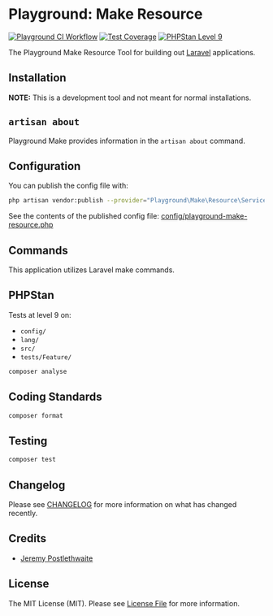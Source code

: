 # Playground: Make Resource

[![Playground CI Workflow](https://github.com/gammamatrix/playground-make-resource/actions/workflows/ci.yml/badge.svg?branch=develop)](https://raw.githubusercontent.com/gammamatrix/playground-make-resource/testing/develop/testdox.txt)
[![Test Coverage](https://raw.githubusercontent.com/gammamatrix/playground-make-resource/testing/develop/coverage.svg)](tests)
[![PHPStan Level 9](https://img.shields.io/badge/PHPStan-level%209-brightgreen)](.github/workflows/ci.yml#L120)

The Playground Make Resource Tool for building out [Laravel](https://laravel.com/docs/11.x) applications.

## Installation

**NOTE:** This is a development tool and not meant for normal installations.

## `artisan about`

Playground Make provides information in the `artisan about` command.

<!-- <img src="resources/docs/artisan-about-playground-make-resource.png" alt="screenshot of artisan about command with Playground Make."> -->

## Configuration

You can publish the config file with:
```bash
php artisan vendor:publish --provider="Playground\Make\Resource\ServiceProvider" --tag="playground-config"
```

See the contents of the published config file: [config/playground-make-resource.php](config/playground-make-resource.php)

## Commands

This application utilizes Laravel make commands.

## PHPStan

Tests at level 9 on:
- `config/`
- `lang/`
- `src/`
- `tests/Feature/`

```sh
composer analyse
```

## Coding Standards

```sh
composer format
```

## Testing

```sh
composer test
```

## Changelog

Please see [CHANGELOG](CHANGELOG.md) for more information on what has changed recently.

## Credits

- [Jeremy Postlethwaite](https://github.com/gammamatrix)

## License

The MIT License (MIT). Please see [License File](LICENSE.md) for more information.
